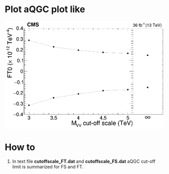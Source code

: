 # Plot aQGC plot like

![plot](test.png)

# How to

1. In text file **cutoffscale_FT.dat** and **cutoffscale_FS.dat** aQGC cut-off limit is summarized for FS and FT.

